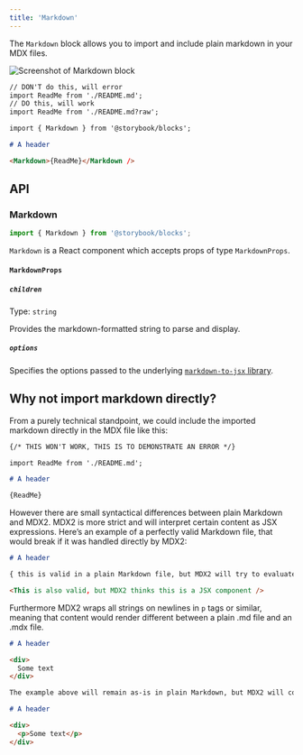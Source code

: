 ```yaml
---
title: 'Markdown'
---
```


The `Markdown` block allows you to import and include plain markdown in your MDX files.

![Screenshot of Markdown block](TK)

<!-- prettier-ignore-start -->
```md
// DON'T do this, will error
import ReadMe from './README.md';
// DO this, will work
import ReadMe from './README.md?raw';

import { Markdown } from '@storybook/blocks';

# A header 

<Markdown>{ReadMe}</Markdown />
```
<!-- prettier-ignore-end -->

## API

### Markdown

```js
import { Markdown } from '@storybook/blocks';
```

`Markdown` is a React component which accepts props of type `MarkdownProps`.

#### `MarkdownProps`

##### `children`

Type: `string`

Provides the markdown-formatted string to parse and display.

##### `options`

Specifies the options passed to the underlying [`markdown-to-jsx` library](https://github.com/probablyup/markdown-to-jsx/blob/main/README.md).

## Why not import markdown directly?

From a purely technical standpoint, we could include the imported markdown directly in the MDX file like this:

<!-- prettier-ignore-start -->
```md
{/* THIS WON'T WORK, THIS IS TO DEMONSTRATE AN ERROR */}

import ReadMe from './README.md';

# A header 

{ReadMe}
```
<!-- prettier-ignore-end -->

However there are small syntactical differences between plain Markdown and MDX2. MDX2 is more strict and will interpret certain content as JSX expressions. Here’s an example of a perfectly valid Markdown file, that would break if it was handled directly by MDX2:

<!-- prettier-ignore-start -->
```md
# A header

{ this is valid in a plain Markdown file, but MDX2 will try to evaluate this as an expression }

<This is also valid, but MDX2 thinks this is a JSX component />
```
<!-- prettier-ignore-end -->

Furthermore MDX2 wraps all strings on newlines in `p` tags or similar, meaning that content would render different between a plain .md file and an .mdx file.

<!-- prettier-ignore-start -->
```md
# A header

<div>
  Some text
</div>

The example above will remain as-is in plain Markdown, but MDX2 will compile it to:

# A header

<div>
  <p>Some text</p>
</div>
```
<!-- prettier-ignore-end -->
